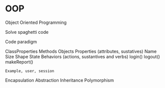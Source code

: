 # OOP
Object Oriented Programming

Solve spaghetti code

Code paradigm

ClassProperties
Methods
Objects
    Properties (attributes, sustatives)
        Name
        Size
        Shape
        State
    Behaviors (actions, sustantives and verbs)
        login()
        logout()
        makeReport()
        
    Example, user, session

Encapsulation
Abstraction
Inheritance
Polymorphism